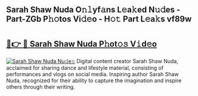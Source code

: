 ## Sarah Shaw Nuda O𝚗𝚕yf𝚊ns L𝚎a𝚔ed N𝚞𝚍es - Part-ZGb P𝚑𝚘tos Vi𝚍𝚎o - H𝚘𝚝 Part L𝚎a𝚔s vf89w

# <h2><a href="http://kf5av2.oniu.top/?m=Sarah+Shaw+Nuda">🔗👉 🔴 Sarah Shaw Nuda P𝚑ot𝚘𝚜 V𝚒d𝚎o</a></h2>

[![Sarah Shaw Nuda Nu𝚍e𝚜](https://i.imgur.com/0qMVB7G.gif)](http://kf5av2.oniu.top/?m=Sarah+Shaw+Nuda)
Digital content creator Sarah Shaw Nuda, acclaimed for sharing dance and lifestyle material, consisting of performances and vlogs on social media. Inspiring author Sarah Shaw Nuda, recognized for their ability to capture the imagination and inspire others through their writing.  
